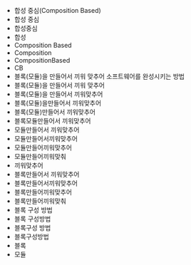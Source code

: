 - 합성 중심(Composition Based)
- 합성 중심
- 합성중심
- 합성
- Composition Based
- Composition
- CompositionBased
- CB
- 블록(모듈)을 만들어서 끼워 맞추어 소프트웨어를 완성시키는 방법
- 블록(모듈)을 만들어서 끼워 맞추어
- 블록(모듈)을 만들어서 끼워맞추어
- 블록(모듈)을만들어서 끼워맞추어
- 블록(모듈)만들어서 끼워맞추어
- 블록모듈만들어서 끼워맞추어
- 모듈만들어서 끼워맞추어
- 모듈만들어서끼워맞추어
- 모듈만들어끼워맞추어
- 모듈만들어끼워맞춰
- 끼워맞추어
- 블록만들어서 끼워맞추어
- 블록만들어서끼워맞추어
- 블록만들어끼워맞추어
- 블록만들어끼워맞춰
- 블록 구성 방법
- 블록 구성방법
- 블록구성 방법
- 블록구성방법
- 블록
- 모듈